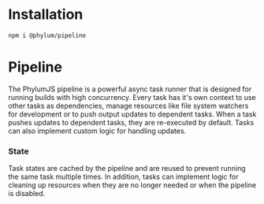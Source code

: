 # Installation
```bash
npm i @phylum/pipeline
```

# Pipeline
The PhylumJS pipeline is a powerful async task runner that is designed for running builds with high concurrency. Every task has it's own context to use other tasks as dependencies, manage resources like file system watchers for development or to push output updates to dependent tasks. When a task pushes updates to dependent tasks, they are re-executed by default. Tasks can also implement custom logic for handling updates.

### State
Task states are cached by the pipeline and are reused to prevent running the same task multiple times. In addition, tasks can implement logic for cleaning up resources when they are no longer needed or when the pipeline is disabled.
